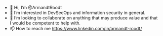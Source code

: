 - 👋 Hi, I’m @ArmandtRoodt
- 👀 I’m interested in DevSecOps and information security in general.
- 💞️ I’m looking to collaborate on anything that may produce value and that I would be competent to help with.
- 📫 How to reach me https://www.linkedin.com/in/armandt-roodt/

<!---
ArmandtRoodt/ArmandtRoodt is a ✨ special ✨ repository because its `README.md` (this file) appears on your GitHub profile.
You can click the Preview link to take a look at your changes.
--->
